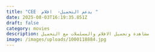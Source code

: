 ```yaml
---
title: "CEE  يدعم التحميل-  افلام "
date: 2025-08-03T16:19:35.851Z
draft: false
category: movies
description: مشاهدة وتحميل الافلام والمسلسلات مع التحميل
image: /images/uploads/1000118884.jpg
---
```

